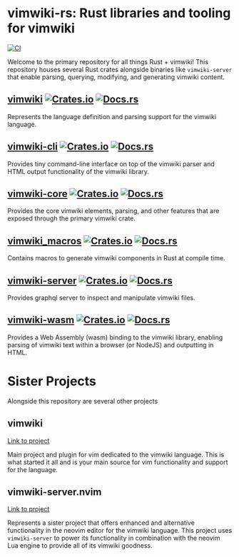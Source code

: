 # vimwiki-rs: Rust libraries and tooling for vimwiki

[![CI](https://github.com/chipsenkbeil/vimwiki-rs/actions/workflows/ci.yml/badge.svg)](https://github.com/chipsenkbeil/vimwiki-rs/actions/workflows/ci.yml)

Welcome to the primary repository for all things Rust + vimwiki! This
repository houses several Rust crates alongside binaries like `vimwiki-server`
that enable parsing, querying, modifying, and generating vimwiki content.

## [vimwiki][vimwiki_readme] [![Crates.io][vimwiki_crates_img]][vimwiki_crates_lnk] [![Docs.rs][vimwiki_doc_img]][vimwiki_doc_lnk]

[vimwiki_readme]: ./vimwiki/README.md
[vimwiki_crates_img]: https://img.shields.io/crates/v/vimwiki.svg
[vimwiki_crates_lnk]: https://crates.io/crates/vimwiki
[vimwiki_doc_img]: https://docs.rs/vimwiki/badge.svg
[vimwiki_doc_lnk]: https://docs.rs/vimwiki

Represents the language definition and parsing support for the vimwiki language.

## [vimwiki-cli][vimwiki_cli_readme] [![Crates.io][vimwiki_cli_crates_img]][vimwiki_cli_crates_lnk] [![Docs.rs][vimwiki_cli_doc_img]][vimwiki_cli_doc_lnk]

[vimwiki_cli_readme]: ./vimwiki-cli/README.md
[vimwiki_cli_crates_img]: https://img.shields.io/crates/v/vimwiki-cli.svg
[vimwiki_cli_crates_lnk]: https://crates.io/crates/vimwiki-cli
[vimwiki_cli_doc_img]: https://docs.rs/vimwiki-cli/badge.svg
[vimwiki_cli_doc_lnk]: https://docs.rs/vimwiki-cli

Provides tiny command-line interface on top of the vimwiki parser and HTML
output functionality of the vimwiki library.

## [vimwiki-core][vimwiki_core_readme] [![Crates.io][vimwiki_core_crates_img]][vimwiki_core_crates_lnk] [![Docs.rs][vimwiki_core_doc_img]][vimwiki_core_doc_lnk]

[vimwiki_core_readme]: ./vimwiki-core/README.md
[vimwiki_core_crates_img]: https://img.shields.io/crates/v/vimwiki-core.svg
[vimwiki_core_crates_lnk]: https://crates.io/crates/vimwiki-core
[vimwiki_core_doc_img]: https://docs.rs/vimwiki-core/badge.svg
[vimwiki_core_doc_lnk]: https://docs.rs/vimwiki-core

Provides the core vimwiki elements, parsing, and other features that are
exposed through the primary vimwiki crate.

## [vimwiki_macros][vimwiki_macros_readme] [![Crates.io][vimwiki_macros_crates_img]][vimwiki_macros_crates_lnk] [![Docs.rs][vimwiki_macros_doc_img]][vimwiki_macros_doc_lnk]

[vimwiki_macros_readme]: ./vimwiki-macros/README.md
[vimwiki_macros_crates_img]: https://img.shields.io/crates/v/vimwiki_macros.svg
[vimwiki_macros_crates_lnk]: https://crates.io/crates/vimwiki_macros
[vimwiki_macros_doc_img]: https://docs.rs/vimwiki_macros/badge.svg
[vimwiki_macros_doc_lnk]: https://docs.rs/vimwiki_macros

Contains macros to generate vimwiki components in Rust at compile time.

## [vimwiki-server][vimwiki_server_readme] [![Crates.io][vimwiki_server_crates_img]][vimwiki_server_crates_lnk] [![Docs.rs][vimwiki_server_doc_img]][vimwiki_server_doc_lnk]

[vimwiki_server_readme]: ./vimwiki-server/README.md
[vimwiki_server_crates_img]: https://img.shields.io/crates/v/vimwiki-server.svg
[vimwiki_server_crates_lnk]: https://crates.io/crates/vimwiki-server
[vimwiki_server_doc_img]: https://docs.rs/vimwiki-server/badge.svg
[vimwiki_server_doc_lnk]: https://docs.rs/vimwiki-server

Provides graphql server to inspect and manipulate vimwiki files.

## [vimwiki-wasm][vimwiki_wasm_readme] [![Crates.io][vimwiki_wasm_crates_img]][vimwiki_wasm_crates_lnk] [![Docs.rs][vimwiki_wasm_doc_img]][vimwiki_wasm_doc_lnk]

[vimwiki_wasm_readme]: ./vimwiki-wasm/README.md
[vimwiki_wasm_crates_img]: https://img.shields.io/crates/v/vimwiki-wasm.svg
[vimwiki_wasm_crates_lnk]: https://crates.io/crates/vimwiki-wasm
[vimwiki_wasm_doc_img]: https://docs.rs/vimwiki-wasm/badge.svg
[vimwiki_wasm_doc_lnk]: https://docs.rs/vimwiki-wasm

Provides a Web Assembly (wasm) binding to the vimwiki library, enabling parsing
of vimwiki text within a browser (or NodeJS) and outputting in HTML.

# Sister Projects

Alongside this repository are several other projects

## vimwiki

[Link to project](https://github.com/vimwiki/vimwiki)

Main project and plugin for vim dedicated to the vimwiki language. This is
what started it all and is your main source for vim functionality and support
for the language.

## vimwiki-server.nvim

[Link to project](https://github.com/chipsenkbeil/vimwiki-server.nvim)

Represents a sister project that offers enhanced and alternative functionality
in the neovim editor for the vimwiki language. This project uses
`vimwiki-server` to power its functionality in combination with the neovim Lua
engine to provide all of its vimwiki goodness.
